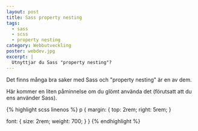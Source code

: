 ```yaml
---
layout: post
title: Sass property nesting
tags:
  - sass
  - scss
  - property nesting
category: Webbutveckling
poster: webdev.jpg
excerpt: |
  Utnyttjar du Sass "property nesting"?
---
```

Det finns många bra saker med Sass och "property nesting" är en av dem. 

Här kommer en liten påminnelse om du glömt använda det (förutsatt att du ens använder Sass).

{% highlight scss linenos %}
p {
  margin: {
    top: 2rem;
    right: 5rem;
  }
  
  font: {
    size: 2rem;
    weight: 700;
  }
}
{% endhighlight %}